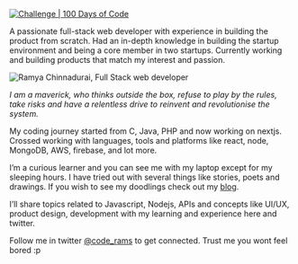 [![Challenge | 100 Days of Code](https://img.shields.io/static/v1?label=Challenge&labelColor=384357&message=100%20Days%20of%20Code&color=00b4ee&style=for-the-badge&link=https://www.100daysofcode.com)](https://www.100daysofcode.com)

A passionate full-stack web developer with experience in building the product from scratch. Had an in-depth knowledge in building the startup environment and being a core member in two startups. Currently working and building products that match my interest and passion.

![Ramya Chinnadurai, Full Stack web developer](https://rams.codes/media/cover.jpg)

*I am a maverick, who thinks outside the box, refuse to play by the rules, take risks and have a relentless drive to reinvent and revolutionise the system.*

My coding journey started from C, Java, PHP and now working on nextjs. Crossed working with languages, tools and platforms like react, node, MongoDB, AWS, firebase, and lot more.

I’m a curious learner and you can see me with my laptop except for my sleeping hours. I have tried out with several things like stories, poets and drawings. If you wish to see my doodlings check out my [blog](https://ramyachinnadurai.in/). 

I’ll share topics related to Javascript, Nodejs, APIs and concepts like UI/UX, product design, development with my learning and experience here and twitter.

Follow me in twitter [@code_rams](https://twitter.com/code_rams) to get connected. 
Trust me you wont feel bored :p
